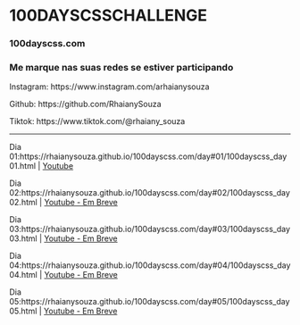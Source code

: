 <h1>100DAYSCSSCHALLENGE</h1>
<h3>100dayscss.com</h3>

<h3>Me marque nas suas redes se estiver participando</h3>
<p>Instagram: https://www.instagram.com/arhaianysouza</p>
<p>Github: https://github.com/RhaianySouza</p>
<p>Tiktok: https://www.tiktok.com/@rhaiany_souza</p>
<hr></hr>
<p>Dia 01:https://rhaianysouza.github.io/100dayscss.com/day#01/100dayscss_day01.html | <a href='https://www.youtube.com/watch?v=okJQ8a8C-TA'>Youtube</a></p>
<p>Dia 02:https://rhaianysouza.github.io/100dayscss.com/day#02/100dayscss_day02.html | <a href='www.youtube.com/@RhaianySouza'>Youtube - Em Breve</a></p>
<p>Dia 03:https://rhaianysouza.github.io/100dayscss.com/day#03/100dayscss_day03.html | <a href='www.youtube.com/@RhaianySouza'>Youtube - Em Breve</a></p>
<p>Dia 04:https://rhaianysouza.github.io/100dayscss.com/day#04/100dayscss_day04.html | <a href='www.youtube.com/@RhaianySouza'>Youtube - Em Breve</a></p>
<p>Dia 05:https://rhaianysouza.github.io/100dayscss.com/day#05/100dayscss_day05.html | <a href='www.youtube.com/@RhaianySouza'>Youtube - Em Breve</a></p>
